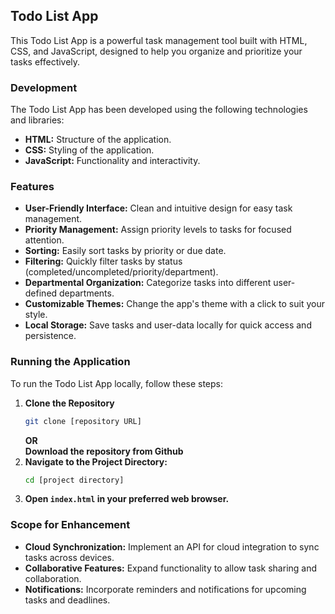 ## Todo List App

This Todo List App is a powerful task management tool built with HTML, CSS, and JavaScript, designed to help you organize and prioritize your tasks effectively.

### Development

The Todo List App has been developed using the following technologies and libraries:

- **HTML:** Structure of the application.
- **CSS:** Styling of the application.
- **JavaScript:** Functionality and interactivity.

### Features

- **User-Friendly Interface:** Clean and intuitive design for easy task management.
- **Priority Management:** Assign priority levels to tasks for focused attention.
- **Sorting:** Easily sort tasks by priority or due date.
- **Filtering:** Quickly filter tasks by status (completed/uncompleted/priority/department).
- **Departmental Organization:** Categorize tasks into different user-defined departments.
- **Customizable Themes:** Change the app's theme with a click to suit your style.
- **Local Storage:** Save tasks and user-data locally for quick access and persistence.

### Running the Application

To run the Todo List App locally, follow these steps:

1. **Clone the Repository**
   ```bash
   git clone [repository URL]
   ```
   **OR**<br>
   **Download the repository from Github**<br>
3. **Navigate to the Project Directory:**
   ```bash
   cd [project directory]
   ```
4. **Open `index.html` in your preferred web browser.**

### Scope for Enhancement

- **Cloud Synchronization:** Implement an API for cloud integration to sync tasks across devices.
- **Collaborative Features:** Expand functionality to allow task sharing and collaboration.
- **Notifications:** Incorporate reminders and notifications for upcoming tasks and deadlines.
